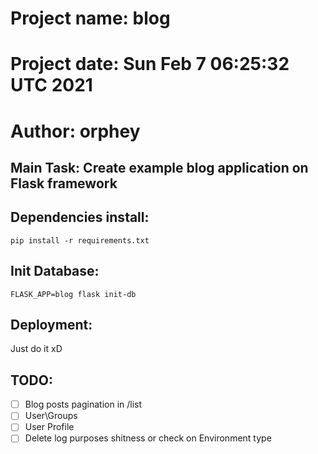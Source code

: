 # Project name: blog
# Project date: Sun Feb  7 06:25:32 UTC 2021
# Author: orphey
## Main Task:  Create example blog application on Flask framework

## Dependencies install:

```pip install -r requirements.txt```

## Init Database:

```FLASK_APP=blog flask init-db```

## Deployment:
Just do it xD

## TODO:
- [ ] Blog posts pagination in /list
- [ ] User\Groups 
- [ ] User Profile
- [ ] Delete log purposes shitness or check on Environment type
